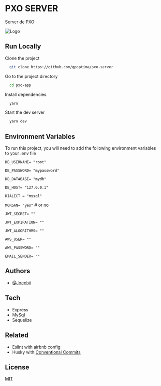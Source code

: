 
# PXO SERVER

Server de PXO


![Logo](https://www.hondaoptima.com/static/dealer-20108/logo.png)


## Run Locally

Clone the project

```bash
  git clone https://github.com/gpoptima/pxo-server
```

Go to the project directory

```bash
  cd pxo-app
```

Install dependencies

```bash
  yarn
```

Start the dev server 

```bash
  yarn dev
```


## Environment Variables

To run this project, you will need to add the following environment variables to your .env file

`DB_USERNAME= "root"`

`DB_PASSWORD= "mypassword"`

`DB_DATABASE= "mydb"`

`DB_HOST= "127.0.0.1"`

`DIALECT = "mysql"`

`MORGAN= "yes"` # or no

`JWT_SECRET= ""`

`JWT_EXPIRATION= ""`

`JWT_ALGORITHMS= ""`

`AWS_USER= ""`

`AWS_PASSWORD= ""`

`EMAIL_SENDER= ""`
## Authors

- [@Jocobii](https://github.com/Jocobii)


## Tech

- Express
- MySql
- Sequelize

## Related

- Eslint with airbnb config
- Husky with [Conventional Commits](https://www.conventionalcommits.org/en/v1.0.0/)



## License

[MIT](https://choosealicense.com/licenses/mit/)


